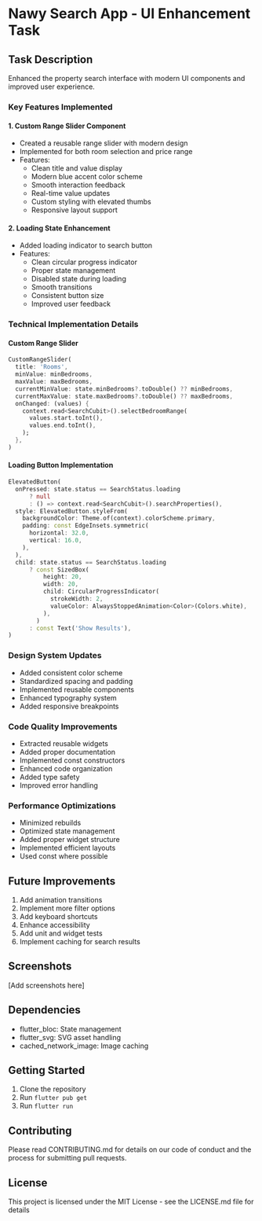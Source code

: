 # Nawy Search App - UI Enhancement Task

## Task Description

Enhanced the property search interface with modern UI components and improved user experience.

### Key Features Implemented

#### 1. Custom Range Slider Component

- Created a reusable range slider with modern design
- Implemented for both room selection and price range
- Features:
  - Clean title and value display
  - Modern blue accent color scheme
  - Smooth interaction feedback
  - Real-time value updates
  - Custom styling with elevated thumbs
  - Responsive layout support

#### 2. Loading State Enhancement

- Added loading indicator to search button
- Features:
  - Clean circular progress indicator
  - Proper state management
  - Disabled state during loading
  - Smooth transitions
  - Consistent button size
  - Improved user feedback

### Technical Implementation Details

#### Custom Range Slider

```dart
CustomRangeSlider(
  title: 'Rooms',
  minValue: minBedrooms,
  maxValue: maxBedrooms,
  currentMinValue: state.minBedrooms?.toDouble() ?? minBedrooms,
  currentMaxValue: state.maxBedrooms?.toDouble() ?? maxBedrooms,
  onChanged: (values) {
    context.read<SearchCubit>().selectBedroomRange(
      values.start.toInt(),
      values.end.toInt(),
    );
  },
)
```

#### Loading Button Implementation

```dart
ElevatedButton(
  onPressed: state.status == SearchStatus.loading
      ? null
      : () => context.read<SearchCubit>().searchProperties(),
  style: ElevatedButton.styleFrom(
    backgroundColor: Theme.of(context).colorScheme.primary,
    padding: const EdgeInsets.symmetric(
      horizontal: 32.0,
      vertical: 16.0,
    ),
  ),
  child: state.status == SearchStatus.loading
      ? const SizedBox(
          height: 20,
          width: 20,
          child: CircularProgressIndicator(
            strokeWidth: 2,
            valueColor: AlwaysStoppedAnimation<Color>(Colors.white),
          ),
        )
      : const Text('Show Results'),
)
```

### Design System Updates

- Added consistent color scheme
- Standardized spacing and padding
- Implemented reusable components
- Enhanced typography system
- Added responsive breakpoints

### Code Quality Improvements

- Extracted reusable widgets
- Added proper documentation
- Implemented const constructors
- Enhanced code organization
- Added type safety
- Improved error handling

### Performance Optimizations

- Minimized rebuilds
- Optimized state management
- Added proper widget structure
- Implemented efficient layouts
- Used const where possible

## Future Improvements

1. Add animation transitions
2. Implement more filter options
3. Add keyboard shortcuts
4. Enhance accessibility
5. Add unit and widget tests
6. Implement caching for search results

## Screenshots

[Add screenshots here]

## Dependencies

- flutter_bloc: State management
- flutter_svg: SVG asset handling
- cached_network_image: Image caching

## Getting Started

1. Clone the repository
2. Run `flutter pub get`
3. Run `flutter run`

## Contributing

Please read CONTRIBUTING.md for details on our code of conduct and the process for submitting pull requests.

## License

This project is licensed under the MIT License - see the LICENSE.md file for details
